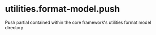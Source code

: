 utilities.format-model.push
===========================

Push partial contained within the core framework's utilities format model directory
